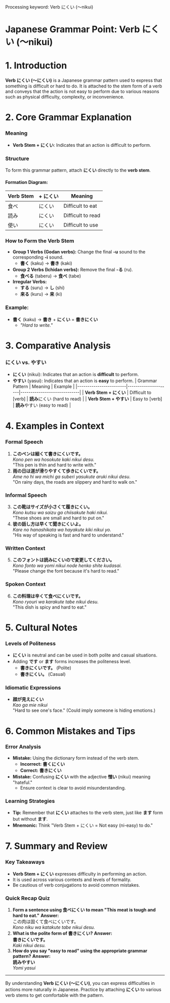 Processing keyword: Verb にくい (〜nikui)
# Japanese Grammar Point: Verb にくい (〜nikui)
# 1. Introduction
**Verb にくい (〜にくい)** is a Japanese grammar pattern used to express that something is difficult or hard to do. It is attached to the stem form of a verb and conveys that the action is not easy to perform due to various reasons such as physical difficulty, complexity, or inconvenience.
# 2. Core Grammar Explanation
### Meaning
- **Verb Stem + にくい**: Indicates that an action is difficult to perform.
### Structure
To form this grammar pattern, attach **にくい** directly to the **verb stem**.
#### Formation Diagram:
| Verb Stem | + にくい | Meaning                      |
|-----------|----------|------------------------------|
| 食べ      | にくい   | Difficult to eat             |
| 読み      | にくい   | Difficult to read            |
| 使い      | にくい   | Difficult to use             |
### How to Form the Verb Stem
- **Group 1 Verbs (Godan verbs):** Change the final **-u** sound to the corresponding **-i** sound.
  - **書く** (kaku) → **書き** (kaki)
- **Group 2 Verbs (Ichidan verbs):** Remove the final **-る** (ru).
  - **食べる** (taberu) → **食べ** (tabe)
- **Irregular Verbs:**
  - **する** (suru) → **し** (shi)
  - **来る** (kuru) → **来** (ki)
### Example:
- **書く** (kaku) → **書き** + **にくい** = **書きにくい**
  - *"Hard to write."*
# 3. Comparative Analysis
### にくい vs. やすい
- **にくい** (nikui): Indicates that an action is **difficult** to perform.
- **やすい** (yasui): Indicates that an action is **easy** to perform.
| Grammar Pattern        | Meaning             | Example                     |
|------------------------|---------------------|-----------------------------|
| **Verb Stem + にくい** | Difficult to [verb] | **読み**にくい (hard to read) |
| **Verb Stem + やすい** | Easy to [verb]      | **読み**やすい (easy to read)  |
# 4. Examples in Context
### Formal Speech
1. **このペンは細くて書きにくいです。**  
   *Kono pen wa hosokute kaki nikui desu.*  
   "This pen is thin and hard to write with."
2. **雨の日は道が滑りやすくて歩きにくいです。**  
   *Ame no hi wa michi ga suberi yasukute aruki nikui desu.*  
   "On rainy days, the roads are slippery and hard to walk on."
### Informal Speech
3. **この靴はサイズが小さくて履きにくい。**  
   *Kono kutsu wa saizu ga chiisakute haki nikui.*  
   "These shoes are small and hard to put on."
4. **彼の話し方は早くて聞きにくいよ。**  
   *Kare no hanashikata wa hayakute kiki nikui yo.*  
   "His way of speaking is fast and hard to understand."
### Written Context
5. **このフォントは読みにくいので変更してください。**  
   *Kono fonto wa yomi nikui node henko shite kudasai.*  
   "Please change the font because it's hard to read."
### Spoken Context
6. **この料理は辛くて食べにくいです。**  
   *Kono ryouri wa karakute tabe nikui desu.*  
   "This dish is spicy and hard to eat."
# 5. Cultural Notes
### Levels of Politeness
- **にくい** is neutral and can be used in both polite and casual situations.
- Adding **です** or **ます** forms increases the politeness level.
  - **書きにくいです。** (Polite)
  - **書きにくい。** (Casual)
### Idiomatic Expressions
- **顔が見えにくい**  
  *Kao ga mie nikui*  
  "Hard to see one's face." (Could imply someone is hiding emotions.)
# 6. Common Mistakes and Tips
### Error Analysis
- **Mistake:** Using the dictionary form instead of the verb stem.
  - **Incorrect:** **書くにくい**
  - **Correct:** **書きにくい**
- **Mistake:** Confusing **にくい** with the adjective **憎い** (nikui) meaning "hateful."
  - Ensure context is clear to avoid misunderstanding.
### Learning Strategies
- **Tip:** Remember that **にくい** attaches to the verb stem, just like **ます** form but without **ます**.
- **Mnemonic:** Think "Verb Stem + にくい = Not easy (ni-easy) to do."
# 7. Summary and Review
### Key Takeaways
- **Verb Stem + にくい** expresses difficulty in performing an action.
- It is used across various contexts and levels of formality.
- Be cautious of verb conjugations to avoid common mistakes.
### Quick Recap Quiz
1. **Form a sentence using **食べにくい** to mean "This meat is tough and hard to eat."**
   **Answer:**  
   この肉は固くて食べにくいです。  
   *Kono niku wa katakute tabe nikui desu.*
2. **What is the polite form of **書きにくい**?**
   **Answer:**  
   **書きにくいです。**  
   *Kaki nikui desu.*
3. **How do you say "easy to read" using the appropriate grammar pattern?**
   **Answer:**  
   **読みやすい**  
   *Yomi yasui*

---
By understanding **Verb にくい (〜にくい)**, you can express difficulties in actions more naturally in Japanese. Practice by attaching **にくい** to various verb stems to get comfortable with the pattern.
